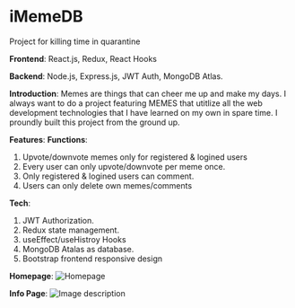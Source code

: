 # iMemeDB
Project for killing time in quarantine 

**Frontend**: React.js, Redux, React Hooks

**Backend**: Node.js, Express.js, JWT Auth, MongoDB Atlas.

**Introduction**: 
Memes are things that can cheer me up and make my days. I always want to do a project featuring MEMES that utitlize all the web development technologies that I have learned on my own in spare time. I proundly built this project from the ground up.

**Features**:
**Functions**:
1. Upvote/downvote memes only for registered & logined users
2. Every user can only upvote/downvote per meme once.
3. Only registered & logined users can comment.
4. Users can only delete own memes/comments


**Tech**:
1. JWT Authorization.
2. Redux state management.
3. useEffect/useHistroy Hooks
4. MongoDB Atalas as database.
5. Bootstrap frontend responsive design

**Homepage**:
![Homepage](https://i.imgur.com/Nw3WWle.png)

**Info Page**:
![Image description](https://i.imgur.com/6mgNtte.png)
